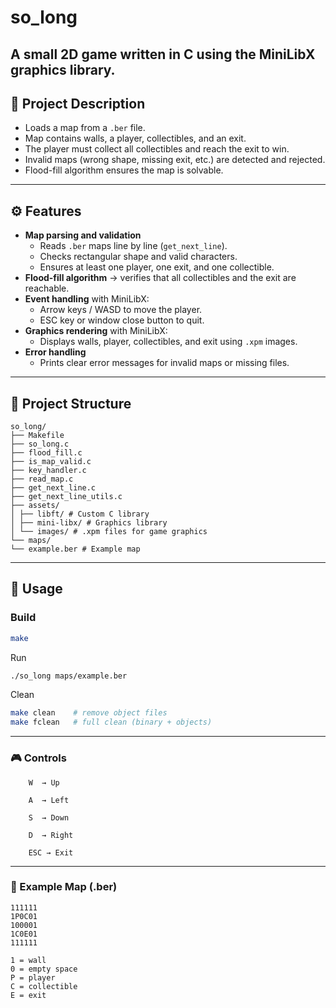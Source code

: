 # so_long  

A small 2D game written in **C** using the **MiniLibX graphics library**.  
---

## 📖 Project Description  
- Loads a map from a `.ber` file.  
- Map contains walls, a player, collectibles, and an exit.  
- The player must collect all collectibles and reach the exit to win.  
- Invalid maps (wrong shape, missing exit, etc.) are detected and rejected.  
- Flood-fill algorithm ensures the map is solvable.  

---

## ⚙️ Features  
- **Map parsing and validation**  
  - Reads `.ber` maps line by line (`get_next_line`).  
  - Checks rectangular shape and valid characters.  
  - Ensures at least one player, one exit, and one collectible.  
- **Flood-fill algorithm** → verifies that all collectibles and the exit are reachable.  
- **Event handling** with MiniLibX:  
  - Arrow keys / WASD to move the player.  
  - ESC key or window close button to quit.  
- **Graphics rendering** with MiniLibX:  
  - Displays walls, player, collectibles, and exit using `.xpm` images.  
- **Error handling**  
  - Prints clear error messages for invalid maps or missing files.  

---
## 📂 Project Structure  


```
so_long/
├── Makefile
├── so_long.c
├── flood_fill.c
├── is_map_valid.c
├── key_handler.c
├── read_map.c
├── get_next_line.c
├── get_next_line_utils.c
├── assets/
│ ├── libft/ # Custom C library
│ ├── mini-libx/ # Graphics library
│ └── images/ # .xpm files for game graphics
└── maps/
└── example.ber # Example map
```
---
## 🚀 Usage  

### Build  
```bash
make
```
Run
```bash
./so_long maps/example.ber
```
Clean
```bash
make clean    # remove object files
make fclean   # full clean (binary + objects)
```
---
### 🎮 Controls
```
    W  → Up

    A  → Left

    S  → Down

    D  → Right

    ESC → Exit
```
---
### 📑 Example Map (.ber)
```
111111
1P0C01
100001
1C0E01
111111
```
    1 = wall
    0 = empty space
    P = player
    C = collectible
    E = exit
